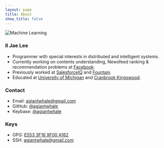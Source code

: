 ```yaml
---
layout: page
title: About
show_title: false
---
```

![Machine Learning](https://imgs.xkcd.com/comics/machine_learning.png)

### Il Jae Lee
* Programmer with special interests in distributed and intelligent systems.
* Currently working on contents understanding, Newsfeed ranking & recommendation problems at [Facebook](https://engineering.fb.com/).
* Previously worked at [SalesforceIQ](https://engineering.salesforce.com/) and [Fountain](https://get.fountain.com/).
* Educated at [University of Michigan](https://cse.engin.umich.edu/) and [Cranbrook Kingswood](https://schools.cranbrook.edu/).

### Contact
* Email: [agiantwhale@gmail.com](mailto:agiantwhale@gmail.com)
* GitHub: [@agiantwhale](https://github.com/agiantwhale)
* Keybase: [@agiantwhale](https://keybase.io/agiantwhale)

### Keys
* GPG: [E553 3F16 9F00 A162](https://keybase.io/agiantwhale/pgp_keys.asc?fingerprint=e3ce0a09fe8c3d2a3ba51791e5533f169f00a162)
* SSH: [agiantwhale@gmail.com](https://keybase.pub/agiantwhale/agiantwhale_ed25519.pub)
